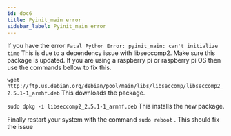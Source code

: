 ```yaml
---
id: doc6
title: Pyinit_main error 
sidebar_label: Pyinit_main error
---
```


If you have the error ``` Fatal Python Error: pyinit_main: can't initialize time ``` This is due to a dependency issue with libseccomp2. Make sure this package is updated. If you are using a raspberry pi or raspberry pi OS then use the commands bellow to fix this.

``` wget http://ftp.us.debian.org/debian/pool/main/libs/libseccomp/libseccomp2_2.5.1-1_armhf.deb ``` This downloads the package. 

``` sudo dpkg -i libseccomp2_2.5.1-1_armhf.deb ``` This installs the new package.

Finally restart your system with the command ``` sudo reboot ``` . This should fix the issue
